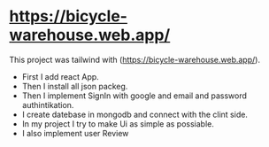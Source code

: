 # https://bicycle-warehouse.web.app/

This project was tailwind with (https://bicycle-warehouse.web.app/).

- First I add react App.
- Then I install all json packeg.
- Then I implement SignIn with google and email and password authintikation.
- I create datebase in mongodb and connect with the clint side.
- In my project I try to make Ui as simple as possiable.
- I also implement user Review
